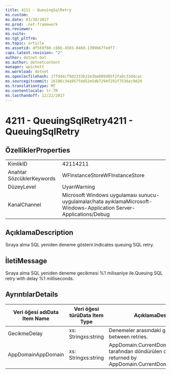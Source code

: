 ```yaml
---
title: 4211 - QueuingSqlRetry
ms.custom: 
ms.date: 03/30/2017
ms.prod: .net-framework
ms.reviewer: 
ms.suite: 
ms.tgt_pltfrm: 
ms.topic: article
ms.assetid: df569f88-c86b-4503-840d-1399b67f4df7
caps.latest.revision: "2"
author: dotnet-bot
ms.author: dotnetcontent
manager: wpickett
ms.workload: dotnet
ms.openlocfilehash: 1ffd44cf9d2333b22e3be809d05f2fa8c33d4cac
ms.sourcegitcommit: 16186c34a957fdd52e5db7294f291f7530ac9d24
ms.translationtype: MT
ms.contentlocale: tr-TR
ms.lasthandoff: 12/22/2017
---
```

# <a name="4211---queuingsqlretry"></a><span data-ttu-id="2205f-102">4211 - QueuingSqlRetry</span><span class="sxs-lookup"><span data-stu-id="2205f-102">4211 - QueuingSqlRetry</span></span>
## <a name="properties"></a><span data-ttu-id="2205f-103">Özellikler</span><span class="sxs-lookup"><span data-stu-id="2205f-103">Properties</span></span>  
  
|||  
|-|-|  
|<span data-ttu-id="2205f-104">Kimlik</span><span class="sxs-lookup"><span data-stu-id="2205f-104">ID</span></span>|<span data-ttu-id="2205f-105">4211</span><span class="sxs-lookup"><span data-stu-id="2205f-105">4211</span></span>|  
|<span data-ttu-id="2205f-106">Anahtar Sözcükler</span><span class="sxs-lookup"><span data-stu-id="2205f-106">Keywords</span></span>|<span data-ttu-id="2205f-107">WFInstanceStore</span><span class="sxs-lookup"><span data-stu-id="2205f-107">WFInstanceStore</span></span>|  
|<span data-ttu-id="2205f-108">Düzey</span><span class="sxs-lookup"><span data-stu-id="2205f-108">Level</span></span>|<span data-ttu-id="2205f-109">Uyarı</span><span class="sxs-lookup"><span data-stu-id="2205f-109">Warning</span></span>|  
|<span data-ttu-id="2205f-110">Kanal</span><span class="sxs-lookup"><span data-stu-id="2205f-110">Channel</span></span>|<span data-ttu-id="2205f-111">Microsoft Windows uygulaması sunucu-uygulamalar/hata ayıklama</span><span class="sxs-lookup"><span data-stu-id="2205f-111">Microsoft-Windows-Application Server-Applications/Debug</span></span>|  
  
## <a name="description"></a><span data-ttu-id="2205f-112">Açıklama</span><span class="sxs-lookup"><span data-stu-id="2205f-112">Description</span></span>  
 <span data-ttu-id="2205f-113">Sıraya alma SQL yeniden deneme gösterir.</span><span class="sxs-lookup"><span data-stu-id="2205f-113">Indicates queuing SQL retry.</span></span>  
  
## <a name="message"></a><span data-ttu-id="2205f-114">İleti</span><span class="sxs-lookup"><span data-stu-id="2205f-114">Message</span></span>  
 <span data-ttu-id="2205f-115">Sıraya alma SQL yeniden deneme gecikmesi %1 milisaniye ile.</span><span class="sxs-lookup"><span data-stu-id="2205f-115">Queuing SQL retry with delay %1 milliseconds.</span></span>  
  
## <a name="details"></a><span data-ttu-id="2205f-116">Ayrıntılar</span><span class="sxs-lookup"><span data-stu-id="2205f-116">Details</span></span>  
  
|<span data-ttu-id="2205f-117">Veri öğesi adı</span><span class="sxs-lookup"><span data-stu-id="2205f-117">Data Item Name</span></span>|<span data-ttu-id="2205f-118">Veri öğesi türü</span><span class="sxs-lookup"><span data-stu-id="2205f-118">Data Item Type</span></span>|<span data-ttu-id="2205f-119">Açıklama</span><span class="sxs-lookup"><span data-stu-id="2205f-119">Description</span></span>|  
|--------------------|--------------------|-----------------|  
|<span data-ttu-id="2205f-120">Gecikme</span><span class="sxs-lookup"><span data-stu-id="2205f-120">Delay</span></span>|<span data-ttu-id="2205f-121">xs: String</span><span class="sxs-lookup"><span data-stu-id="2205f-121">xs:string</span></span>|<span data-ttu-id="2205f-122">Denemeler arasındaki gecikme.</span><span class="sxs-lookup"><span data-stu-id="2205f-122">The delay between retries.</span></span>|  
|<span data-ttu-id="2205f-123">AppDomain</span><span class="sxs-lookup"><span data-stu-id="2205f-123">AppDomain</span></span>|<span data-ttu-id="2205f-124">xs: String</span><span class="sxs-lookup"><span data-stu-id="2205f-124">xs:string</span></span>|<span data-ttu-id="2205f-125">AppDomain.CurrentDomain.FriendlyName tarafından döndürülen dize.</span><span class="sxs-lookup"><span data-stu-id="2205f-125">The string returned by AppDomain.CurrentDomain.FriendlyName.</span></span>|
